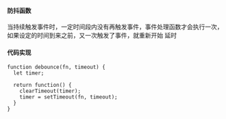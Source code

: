 #### 防抖函数
  当持续触发事件时，一定时间段内没有再触发事件，事件处理函数才会执行一次，如果设定的时间到来之前，又一次触发了事件，就重新开始 延时

#### 代码实现

    function debounce(fn, timeout) {
      let timer;

      return function() {
        clearTimeout(timer);
        timer = setTimeout(fn, timeout);
      }
    }